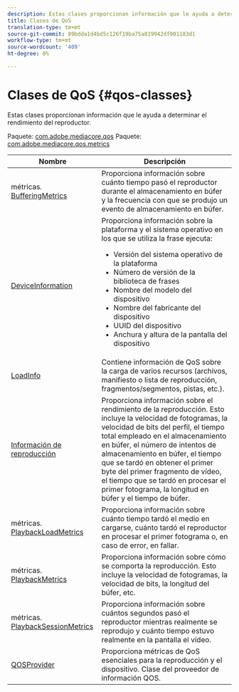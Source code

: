 ```yaml
---
description: Estas clases proporcionan información que le ayuda a determinar el rendimiento del reproductor.
title: Clases de QoS
translation-type: tm+mt
source-git-commit: 89bdda1d4bd5c126f19ba75a819942df901183d1
workflow-type: tm+mt
source-wordcount: '409'
ht-degree: 0%

---
```



# Clases de QoS {#qos-classes}

Estas clases proporcionan información que le ayuda a determinar el rendimiento del reproductor.

Paquete: [com.adobe.mediacore.qos](https://help.adobe.com/en_US/primetime/api/psdk/javadoc_1.4/com/adobe/mediacore/qos/package-summary.html) Paquete: [com.adobe.mediacore.qos.metrics](https://help.adobe.com/en_US/primetime/api/psdk/javadoc_1.4/com/adobe/mediacore/qos/metrics/package-summary.html)

<table frame="all" colsep="1" rowsep="1" id="table_2893EFF9755149159A4F94E781C76B6E"> 
 <thead> 
  <tr rowsep="1"> 
   <th colname="1" class="entry"> Nombre </th> 
   <th colname="2" class="entry"> Descripción </th> 
  </tr> 
 </thead>
 <tbody> 
  <tr rowsep="1"> 
   <td colname="1"><span class="codeph">métricas.<a href="https://help.adobe.com/en_US/primetime/api/psdk/javadoc_1.4/com/adobe/mediacore/qos/metrics/BufferingMetrics.html" format="html" scope="external"> BufferingMetrics</a></span></td> 
   <td colname="2"> Proporciona información sobre cuánto tiempo pasó el reproductor durante el almacenamiento en búfer y la frecuencia con que se produjo un evento de almacenamiento en búfer. </td> 
  </tr> 
  <tr rowsep="1"> 
   <td colname="1"><span class="codeph"><a href="https://help.adobe.com/en_US/primetime/api/psdk/javadoc_1.4/com/adobe/mediacore/qos/DeviceInformation.html" format="html" scope="external"> DeviceInformation</a> </span></td> 
   <td colname="2">Proporciona información sobre la plataforma y el sistema operativo en los que se utiliza la frase
    ejecuta: 
    <ul id="ul_0DE69F3B38E84964AB98DCCD11E5E123"> 
     <li id="li_19B2D1889FCA4B0F8FCB0EE8F87353B2">Versión del sistema operativo de la plataforma </li> 
     <li id="li_CA35F4A48FD34555AC7D7832D5997AD4">Número de versión de la biblioteca de frases </li> 
     <li id="li_30D38320C2A3440E92C0A477FFFBF9A0">Nombre del modelo del dispositivo </li> 
     <li id="li_2D15164B987E405685B96A900EBF041D">Nombre del fabricante del dispositivo </li> 
     <li id="li_B78485CB9580444DB9694404706BA191">UUID del dispositivo </li> 
     <li id="li_841EA77499B44F0692192F9DE1A798E4">Anchura y altura de la pantalla del dispositivo </li> 
    </ul> </td> 
  </tr> 
  <tr rowsep="1"> 
   <td colname="1"><span class="codeph"><a href="https://help.adobe.com/en_US/primetime/api/psdk/javadoc_1.4/com/adobe/mediacore/qos/LoadInfo.html" format="html" scope="external"> LoadInfo</a></span> </td> 
   <td colname="2"> Contiene información de QoS sobre la carga de varios recursos (archivos, manifiesto o lista de reproducción, fragmentos/segmentos, pistas, etc.). </td> 
  </tr> 
  <tr rowsep="1"> 
   <td colname="1"><span class="codeph"><a href="https://help.adobe.com/en_US/primetime/api/psdk/javadoc_1.4/com/adobe/mediacore/qos/PlaybackInformation.html" format="html" scope="external"> Información de reproducción</a></span> </td> 
   <td colname="2"> Proporciona información sobre el rendimiento de la reproducción. Esto incluye la velocidad de fotogramas, la velocidad de bits del perfil, el tiempo total empleado en el almacenamiento en búfer, el número de intentos de almacenamiento en búfer, el tiempo que se tardó en obtener el primer byte del primer fragmento de vídeo, el tiempo que se tardó en procesar el primer fotograma, la longitud en búfer y el tiempo de búfer. </td> 
  </tr> 
  <tr rowsep="1"> 
   <td colname="1"><span class="codeph">métricas.<a href="https://help.adobe.com/en_US/primetime/api/psdk/javadoc_1.4/com/adobe/mediacore/qos/metrics/PlaybackLoadMetrics.html" format="html" scope="external"> PlaybackLoadMetrics</a></span> </td> 
   <td colname="2"> Proporciona información sobre cuánto tiempo tardó el medio en cargarse, cuánto tardó el reproductor en procesar el primer fotograma o, en caso de error, en fallar. </td> 
  </tr> 
  <tr rowsep="1"> 
   <td colname="1"><span class="codeph">métricas.<a href="https://help.adobe.com/en_US/primetime/api/psdk/javadoc_1.4/com/adobe/mediacore/qos/metrics/PlaybackLoadMetrics.html" format="html" scope="external"> PlaybackMetrics</a> </span></td> 
   <td colname="2"> Proporciona información sobre cómo se comporta la reproducción. Esto incluye la velocidad de fotogramas, la velocidad de bits, la longitud del búfer, etc. </td> 
  </tr> 
  <tr rowsep="1"> 
   <td colname="1"><span class="codeph">métricas.<a href="https://help.adobe.com/en_US/primetime/api/psdk/javadoc_1.4/com/adobe/mediacore/qos/metrics/PlaybackSessionMetrics.html" format="html" scope="external"> PlaybackSessionMetrics</a></span> </td> 
   <td colname="2"> Proporciona información sobre cuántos segundos pasó el reproductor mientras realmente se reprodujo y cuánto tiempo estuvo realmente en la pantalla el vídeo. </td> 
  </tr> 
  <tr rowsep="1"> 
   <td colname="1"><span class="codeph"><a href="https://help.adobe.com/en_US/primetime/api/psdk/javadoc_1.4/com/adobe/mediacore/qos/QOSProvider.html" format="html" scope="external"> QOSProvider</a></span></td> 
   <td colname="2">Proporciona métricas de QoS esenciales para la reproducción y el dispositivo. Clase del proveedor de información QOS.</td> 
  </tr> 
 </tbody> 
</table>

